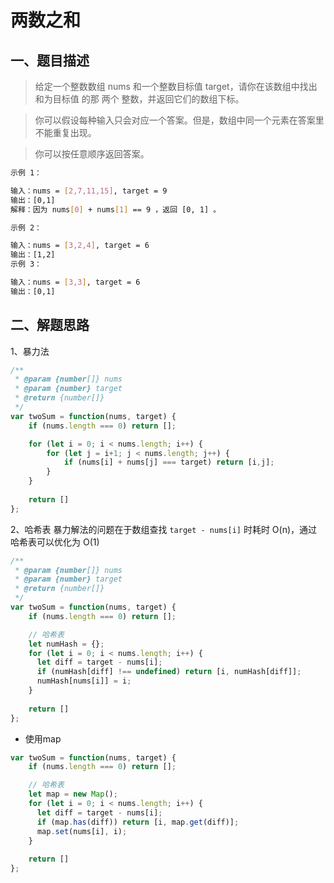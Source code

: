 # 两数之和

## 一、题目描述

> 给定一个整数数组 nums 和一个整数目标值 target，请你在该数组中找出 和为目标值 的那 两个 整数，并返回它们的数组下标。

> 你可以假设每种输入只会对应一个答案。但是，数组中同一个元素在答案里不能重复出现。

> 你可以按任意顺序返回答案。

```bash
示例 1：

输入：nums = [2,7,11,15], target = 9
输出：[0,1]
解释：因为 nums[0] + nums[1] == 9 ，返回 [0, 1] 。

示例 2：

输入：nums = [3,2,4], target = 6
输出：[1,2]
示例 3：

输入：nums = [3,3], target = 6
输出：[0,1]
```

## 二、解题思路

1、暴力法

```js
/**
 * @param {number[]} nums
 * @param {number} target
 * @return {number[]}
 */
var twoSum = function(nums, target) {
    if (nums.length === 0) return [];

    for (let i = 0; i < nums.length; i++) {
        for (let j = i+1; j < nums.length; j++) {
            if (nums[i] + nums[j] === target) return [i,j];
        }
    }
    
    return []
};
```

2、哈希表
暴力解法的问题在于数组查找 `target - nums[i]` 时耗时 O(n)，通过哈希表可以优化为 O(1)

```js
/**
 * @param {number[]} nums
 * @param {number} target
 * @return {number[]}
 */
var twoSum = function(nums, target) {
    if (nums.length === 0) return [];

    // 哈希表
    let numHash = {};
    for (let i = 0; i < nums.length; i++) {
      let diff = target - nums[i];
      if (numHash[diff] !== undefined) return [i, numHash[diff]];
      numHash[nums[i]] = i;
    }
    
    return []
};
```

- 使用map

```js
var twoSum = function(nums, target) {
    if (nums.length === 0) return [];

    // 哈希表
    let map = new Map();
    for (let i = 0; i < nums.length; i++) {
      let diff = target - nums[i];
      if (map.has(diff)) return [i, map.get(diff)];
      map.set(nums[i], i);
    }
    
    return []
};
```